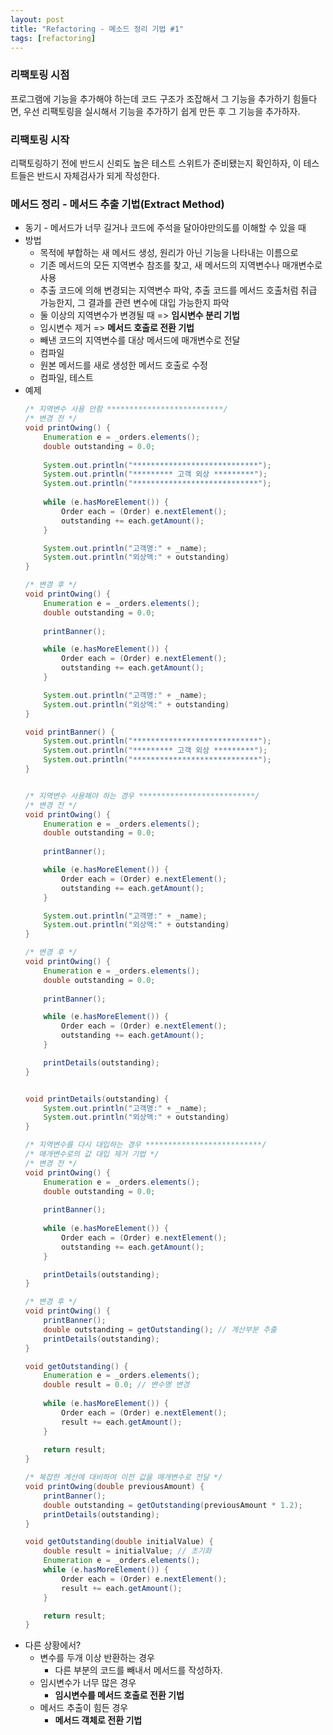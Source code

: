 ```yaml
---
layout: post
title: "Refactoring - 메소드 정리 기법 #1"
tags: [refactoring]
---
```


### 리팩토링 시점
프로그램에 기능을 추가해야 하는데 코드 구조가 조잡해서 그 기능을 추가하기 힘들다면, 우선 리팩토링을 실시해서 기능을 추가하기 쉽게 만든 후 그 기능을 추가하자.

### 리팩토링 시작
리팩토링하기 전에 반드시 신뢰도 높은 테스트 스위트가 준비됐는지 확인하자, 이 테스트들은 반드시 자체검사가 되게 작성한다.

### 메서드 정리 - 메서드 추출 기법(Extract Method)
- 동기 - 메서드가 너무 길거나 코드에 주석을 달아야만의도를 이해할 수 있을 때
- 방법
    + 목적에 부합하는 새 메서드 생성, 원리가 아닌 기능을 나타내는 이름으로
    + 기존 메서드의 모든 지역변수 참조를 찾고, 새 메서드의 지역변수나 매개변수로 사용
    + 추출 코드에 의해 변경되는 지역변수 파악, 추출 코드를 메서드 호출처럼 취급  가능한지, 그 결과를 관련 변수에 대입 가능한지 파악
    + 둘 이상의 지역변수가 변경될 때 => **임시변수 분리 기법**
    + 임시변수 제거 => **메서드 호출로 전환 기법**
    + 빼낸 코드의 지역변수를 대상 메서드에 매개변수로 전달
    + 컴파일
    + 원본 메서드를 새로 생성한 메서드 호출로 수정
    + 컴파일, 테스트
- 예제
    ```java
    /* 지역변수 사용 안함 **************************/
    /* 변경 전 */
    void printOwing() {
        Enumeration e = _orders.elements();
        double outstanding = 0.0;
        
        System.out.println("****************************");
        System.out.println("********* 고객 외상 *********");
        System.out.println("****************************");
        
        while (e.hasMoreElement()) {
            Order each = (Order) e.nextElement();
            outstanding += each.getAmount();
        }

        System.out.println("고객명:" + _name);
        System.out.println("외상액:" + outstanding)
    }

    /* 변경 후 */
    void printOwing() {
        Enumeration e = _orders.elements();
        double outstanding = 0.0;
        
        printBanner();

        while (e.hasMoreElement()) {
            Order each = (Order) e.nextElement();
            outstanding += each.getAmount();
        }

        System.out.println("고객명:" + _name);
        System.out.println("외상액:" + outstanding)
    }

    void printBanner() {
        System.out.println("****************************");
        System.out.println("********* 고객 외상 *********");
        System.out.println("****************************");
    }


    /* 지역변수 사용해야 하는 경우 **************************/
    /* 변경 전 */
    void printOwing() {
        Enumeration e = _orders.elements();
        double outstanding = 0.0;
        
        printBanner();

        while (e.hasMoreElement()) {
            Order each = (Order) e.nextElement();
            outstanding += each.getAmount();
        }

        System.out.println("고객명:" + _name);
        System.out.println("외상액:" + outstanding)
    }

    /* 변경 후 */
    void printOwing() {
        Enumeration e = _orders.elements();
        double outstanding = 0.0;
        
        printBanner();

        while (e.hasMoreElement()) {
            Order each = (Order) e.nextElement();
            outstanding += each.getAmount();
        }

        printDetails(outstanding);
    }


    void printDetails(outstanding) {     
        System.out.println("고객명:" + _name);
        System.out.println("외상액:" + outstanding)
    }

    /* 지역변수를 다시 대입하는 경우 **************************/
    /* 매개변수로의 값 대입 제거 기법 */
    /* 변경 전 */
    void printOwing() {
        Enumeration e = _orders.elements();
        double outstanding = 0.0;
        
        printBanner();
        
        while (e.hasMoreElement()) {
            Order each = (Order) e.nextElement();
            outstanding += each.getAmount();
        }

        printDetails(outstanding);
    }

    /* 변경 후 */
    void printOwing() {
        printBanner();
        double outstanding = getOutstanding(); // 계산부분 추출
        printDetails(outstanding);
    }

    void getOutstanding() {
        Enumeration e = _orders.elements();
        double result = 0.0; // 변수명 변경
        
        while (e.hasMoreElement()) {
            Order each = (Order) e.nextElement();
            result += each.getAmount();
        }
        
        return result;
    }

    /* 복잡한 계산에 대비하여 이전 값을 매개변수로 전달 */
    void printOwing(double previousAmount) {
        printBanner();
        double outstanding = getOutstanding(previousAmount * 1.2);
        printDetails(outstanding);
    }

    void getOutstanding(double initialValue) {
        double result = initialValue; // 초기화
        Enumeration e = _orders.elements();
        while (e.hasMoreElement()) {
            Order each = (Order) e.nextElement();
            result += each.getAmount();
        }
    
        return result;
    }
    ```
- 다른 상황에서?
    + 변수를 두개 이상 반환하는 경우
        + 다른 부분의 코드를 빼내서 메서드를 작성하자.
    + 임시변수가 너무 많은 경우
        + **임시변수를 메서드 호출로 전환 기법**
    + 메서드 추출이 힘든 경우
        + **메서드 객체로 전환 기법**




